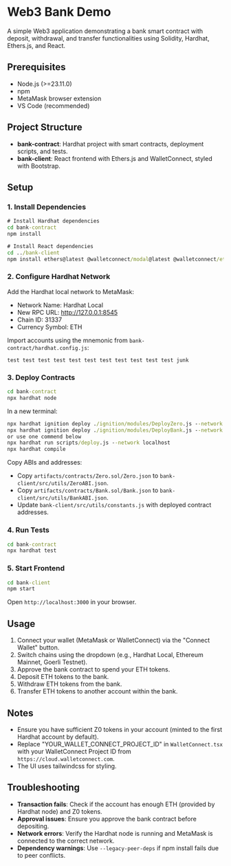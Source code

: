 # Web3 Bank Demo

A simple Web3 application demonstrating a bank smart contract with deposit, withdrawal, and transfer functionalities using Solidity, Hardhat, Ethers.js, and React.

## Prerequisites
- Node.js (>=23.11.0)
- npm
- MetaMask browser extension
- VS Code (recommended)

## Project Structure
- **bank-contract**: Hardhat project with smart contracts, deployment scripts, and tests.
- **bank-client**: React frontend with Ethers.js and WalletConnect, styled with Bootstrap.

## Setup

### 1. Install Dependencies
```cmd
# Install Hardhat dependencies
cd bank-contract
npm install

# Install React dependencies
cd ../bank-client
npm install ethers@latest @walletconnect/modal@latest @walletconnect/ethereum-provider@latest bootstrap@latest react-bootstrap@latest --legacy-peer-deps
```

### 2. Configure Hardhat Network
Add the Hardhat local network to MetaMask:
- Network Name: Hardhat Local
- New RPC URL: http://127.0.0.1:8545
- Chain ID: 31337
- Currency Symbol: ETH

Import accounts using the mnemonic from `bank-contract/hardhat.config.js`:
```
test test test test test test test test test test test junk
```

### 3. Deploy Contracts
```cmd
cd bank-contract
npx hardhat node
```
In a new terminal:
```cmd
npx hardhat ignition deploy ./ignition/modules/DeployZero.js --network localhost
npx hardhat ignition deploy ./ignition/modules/DeployBank.js --network localhost
or use one commend below
npx hardhat run scripts/deploy.js --network localhost
npx hardhat compile
```

Copy ABIs and addresses:
- Copy `artifacts/contracts/Zero.sol/Zero.json` to `bank-client/src/utils/ZeroABI.json`.
- Copy `artifacts/contracts/Bank.sol/Bank.json` to `bank-client/src/utils/BankABI.json`.
- Update `bank-client/src/utils/constants.js` with deployed contract addresses.

### 4. Run Tests
```cmd
cd bank-contract
npx hardhat test
```

### 5. Start Frontend
```cmd
cd bank-client
npm start
```
Open `http://localhost:3000` in your browser.

## Usage
1. Connect your wallet (MetaMask or WalletConnect) via the "Connect Wallet" button.
2. Switch chains using the dropdown (e.g., Hardhat Local, Ethereum Mainnet, Goerli Testnet).
3. Approve the bank contract to spend your ETH tokens.
4. Deposit ETH tokens to the bank.
5. Withdraw ETH tokens from the bank.
6. Transfer ETH tokens to another account within the bank.

## Notes
- Ensure you have sufficient Z0 tokens in your account (minted to the first Hardhat account by default).
- Replace "YOUR_WALLET_CONNECT_PROJECT_ID" in `WalletConnect.tsx` with your WalletConnect Project ID from `https://cloud.walletconnect.com`.
- The UI uses tailwindcss for styling.

## Troubleshooting
- **Transaction fails**: Check if the account has enough ETH (provided by Hardhat node) and Z0 tokens.
- **Approval issues**: Ensure you approve the bank contract before depositing.
- **Network errors**: Verify the Hardhat node is running and MetaMask is connected to the correct network.
- **Dependency warnings**: Use `--legacy-peer-deps` if npm install fails due to peer conflicts.